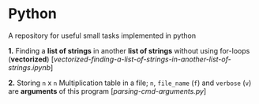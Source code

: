 # Python
A repository for useful small tasks implemented in python

**1.** Finding a **list of strings** in another **list of strings** without using for-loops (**vectorized**) [*vectorized-finding-a-list-of-strings-in-another-list-of-strings.ipynb*]

**2.** Storing ```n``` x ```n``` Multiplication table in a file; `n`, `file_name` (`f`) and `verbose` (`v`) are **arguments** of this program [*parsing-cmd-arguments.py*]
